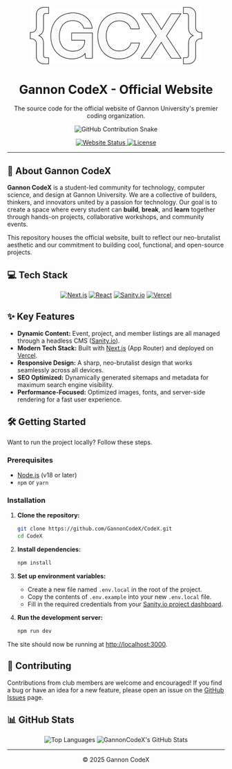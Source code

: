 <div align="center">
  <img src="public/assets/images/{GCX}.svg" alt="Gannon CodeX Logo" width="400"/>
  <h1><strong>Gannon CodeX - Official Website</strong></h1>
  <p>The source code for the official website of Gannon University's premier coding organization.</p>
  
  <!-- Snake Animation -->
  <img src="https://raw.githubusercontent.com/GannonCodeX/CodeX/output/github-contribution-grid-snake.svg" alt="GitHub Contribution Snake" />
  
  <p>
    <a href="https://www.gannoncodex.com">
      <img src="https://img.shields.io/website?label=gannoncodex.com&style=for-the-badge&up_message=online&url=https%3A%2F%2Fwww.gannoncodex.com" alt="Website Status" />
    </a>
    <a href="https://github.com/GannonCodeX/CodeX/blob/main/LICENSE">
      <img src="https://img.shields.io/github/license/GannonCodeX/CodeX?style=for-the-badge" alt="License" />
    </a>
  </p>
</div>

---

## 🚀 About Gannon CodeX

**Gannon CodeX** is a student-led community for technology, computer science, and design at Gannon University. We are a collective of builders, thinkers, and innovators united by a passion for technology. Our goal is to create a space where every student can **build**, **break**, and **learn** together through hands-on projects, collaborative workshops, and community events.

This repository houses the official website, built to reflect our neo-brutalist aesthetic and our commitment to building cool, functional, and open-source projects.

## 💻 Tech Stack

<div align="center">
  <a href="https://nextjs.org/" target="_blank"><img src="https://img.shields.io/badge/Next-black?style=for-the-badge&logo=next.js&logoColor=white" alt="Next.js"/></a>
  <a href="https://react.dev/" target="_blank"><img src="https://img.shields.io/badge/React-20232A?style=for-the-badge&logo=react&logoColor=61DAFB" alt="React"/></a>
  <a href="https://www.sanity.io/" target="_blank"><img src="https://img.shields.io/badge/Sanity-F03E2F?style=for-the-badge&logo=sanity&logoColor=white" alt="Sanity.io"/></a>
  <a href="https://vercel.com/" target="_blank"><img src="https://img.shields.io/badge/Vercel-000000?style=for-the-badge&logo=vercel&logoColor=white" alt="Vercel"/></a>
</div>

## ✨ Key Features

*   **Dynamic Content:** Event, project, and member listings are all managed through a headless CMS ([Sanity.io](https://www.sanity.io/)).
*   **Modern Tech Stack:** Built with [Next.js](https://nextjs.org/) (App Router) and deployed on [Vercel](https://vercel.com/).
*   **Responsive Design:** A sharp, neo-brutalist design that works seamlessly across all devices.
*   **SEO Optimized:** Dynamically generated sitemaps and metadata for maximum search engine visibility.
*   **Performance-Focused:** Optimized images, fonts, and server-side rendering for a fast user experience.

## 🛠️ Getting Started

Want to run the project locally? Follow these steps.

### Prerequisites

*   [Node.js](https://nodejs.org/en/) (v18 or later)
*   `npm` or `yarn`

### Installation

1.  **Clone the repository:**
    ```bash
    git clone https://github.com/GannonCodeX/CodeX.git
    cd CodeX
    ```

2.  **Install dependencies:**
    ```bash
    npm install
    ```

3.  **Set up environment variables:**
    *   Create a new file named `.env.local` in the root of the project.
    *   Copy the contents of `.env.example` into your new `.env.local` file.
    *   Fill in the required credentials from your [Sanity.io project dashboard](https://manage.sanity.io/).

4.  **Run the development server:**
    ```bash
    npm run dev
    ```

The site should now be running at [http://localhost:3000](http://localhost:3000).

## 🤝 Contributing

Contributions from club members are welcome and encouraged! If you find a bug or have an idea for a new feature, please open an issue on the [GitHub Issues](https://github.com/GannonCodeX/CodeX/issues) page.

## 📊 GitHub Stats

<div align="center">
  <img src="https://github-readme-stats.vercel.app/api/top-langs/?username=GannonCodeX&layout=compact&theme=transparent&hide_border=true" alt="Top Languages" />
  <img src="https://github-readme-stats.vercel.app/api?username=GannonCodeX&show_icons=true&theme=transparent&hide_border=true" alt="GannonCodeX's GitHub Stats" />
</div>

---

<div align="center">
  <p>© 2025 Gannon CodeX</p>
</div>